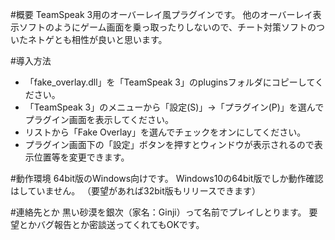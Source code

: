 
#概要
TeamSpeak 3用のオーバーレイ風プラグインです。 
他のオーバーレイ表示ソフトのようにゲーム画面を乗っ取ったりしないので、チート対策ソフトのついたネトゲとも相性が良いと思います。

#導入方法
* 「fake_overlay.dll」を「TeamSpeak 3」のpluginsフォルダにコピーしてください。
* 「TeamSpeak 3」のメニューから「設定(S)」→「プラグイン(P)」を選んでプラグイン画面を表示してください。
* リストから「Fake Overlay」を選んでチェックをオンにしてください。
* プラグイン画面下の「設定」ボタンを押すとウィンドウが表示されるので表示位置等を変更できます。

#動作環境
64bit版のWindows向けです。
Windows10の64bit版でしか動作確認はしていません。
（要望があれば32bit版もリリースできます）

#連絡先とか
黒い砂漠を銀次（家名：Ginji）って名前でプレイしとります。
要望とかバグ報告とか密談送ってくれてもOKです。


